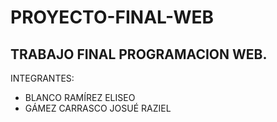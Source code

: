 # PROYECTO-FINAL-WEB
## TRABAJO FINAL PROGRAMACION WEB.
INTEGRANTES:
- BLANCO RAMÍREZ ELISEO
- GÁMEZ CARRASCO JOSUÉ RAZIEL
